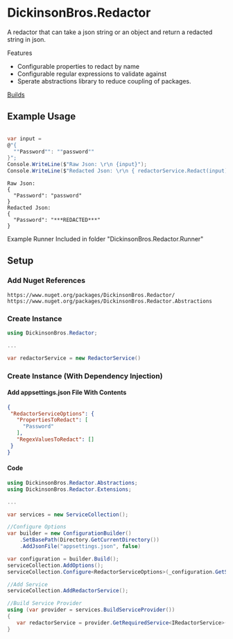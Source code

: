 # DickinsonBros.Redactor

A redactor that can take a json string or an object and return a redacted string in json.

Features
* Configurable properties to redact by name
* Configurable regular expressions to validate against 
* Sperate abstractions library to reduce coupling of packages.

<a href="https://dev.azure.com/marksamdickinson/DickinsonBros/_build?definitionScope=%5CDickinsonBros.Redactor">Builds</a>

<h2>Example Usage</h2>

```C#

var input =
@"{
  ""Password"": ""password""
}";
Console.WriteLine($"Raw Json: \r\n {input}");
Console.WriteLine($"Redacted Json: \r\n { redactorService.Redact(input)}");

```

```
Raw Json:
{
  "Password": "password"
}
Redacted Json:
{
  "Password": "***REDACTED***"
}
```

Example Runner Included in folder "DickinsonBros.Redactor.Runner"

<h2>Setup</h2>

<h3>Add Nuget References</h3>

    https://www.nuget.org/packages/DickinsonBros.Redactor/
    https://www.nuget.org/packages/DickinsonBros.Redactor.Abstractions

<h3>Create Instance</h3>

```C#    
using DickinsonBros.Redactor;

...

var redactorService = new RedactorService()
```

<h3>Create Instance (With Dependency Injection)</h3>

<h4>Add appsettings.json File With Contents</h4>

 ```json  
{
  "RedactorServiceOptions": {
    "PropertiesToRedact": [
      "Password"
    ],
    "RegexValuesToRedact": []
  }
}
 ```    
 
<h4>Code</h4>

```C#        
using DickinsonBros.Redactor.Abstractions;
using DickinsonBros.Redactor.Extensions;

...  

var services = new ServiceCollection();   

//Configure Options
var builder = new ConfigurationBuilder()
    .SetBasePath(Directory.GetCurrentDirectory())
    .AddJsonFile("appsettings.json", false)

var configuration = builder.Build();
serviceCollection.AddOptions();
serviceCollection.Configure<RedactorServiceOptions>(_configuration.GetSection(nameof(RedactorServiceOptions)));

//Add Service
serviceCollection.AddRedactorService();

//Build Service Provider 
using (var provider = services.BuildServiceProvider())
{
   var redactorService = provider.GetRequiredService<IRedactorService>();
}
```    
